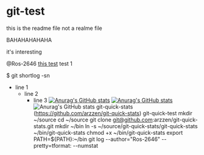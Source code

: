 # git-test

this is the readme file not a realme file

BAHAHAHAHAHA

it's interesting

@Ros-2646
[this test](https://tinyurl.com/Lol-math)
test 1

$ git shortlog -sn


- line 1
  - line 2
    - line 3
[![Anurag's GitHub stats](https://github-readme-stats.vercel.app/api?Ros-2646=anuraghazra)](https://github.com/anuraghazra/github-readme-stats)
[![Anurag's GitHub stats](https://github-readme-stats.vercel.app/api?username=Ros-2646)](https://github.com/anuraghazra/github-readme-stats)
![Anurag's GitHub stats](https://github-readme-stats.vercel.app/api?username=Ros-2646&show_icons=true&theme=radical)
git-quick-stats
(https://github.com/arzzen/git-quick-stats)
git-quick-test
mkdir ~/source
cd ~/source
git clone git@github.com:arzzen/git-quick-stats.git
mkdir ~/bin
ln -s ~/source/git-quick-stats/git-quick-stats ~/bin/git-quick-stats
chmod +x ~/bin/git-quick-stats
export PATH=${PATH}:~/bin
git log --author="Ros-2646" --pretty=tformat: --numstat
